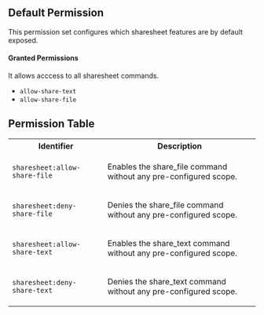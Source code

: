 ## Default Permission

This permission set configures which
sharesheet features are by default exposed.

#### Granted Permissions

It allows acccess to all sharesheet commands.



- `allow-share-text`
- `allow-share-file`

## Permission Table

<table>
<tr>
<th>Identifier</th>
<th>Description</th>
</tr>


<tr>
<td>

`sharesheet:allow-share-file`

</td>
<td>

Enables the share_file command without any pre-configured scope.

</td>
</tr>

<tr>
<td>

`sharesheet:deny-share-file`

</td>
<td>

Denies the share_file command without any pre-configured scope.

</td>
</tr>

<tr>
<td>

`sharesheet:allow-share-text`

</td>
<td>

Enables the share_text command without any pre-configured scope.

</td>
</tr>

<tr>
<td>

`sharesheet:deny-share-text`

</td>
<td>

Denies the share_text command without any pre-configured scope.

</td>
</tr>
</table>
